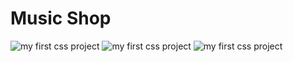# Music Shop
![my first css project](https://i.hizliresim.com/4da4hr9.)
![my first css project](https://i.hizliresim.com/t28fjzg.)
![my first css project](https://i.hizliresim.com/ojg6o62.)
